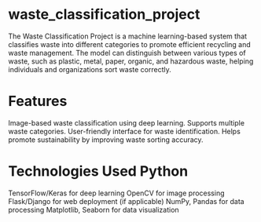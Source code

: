 # waste_classification_project
The Waste Classification Project is a machine learning-based system that classifies waste into different categories to promote efficient recycling and waste management. The model can distinguish between various types of waste, such as plastic, metal, paper, organic, and hazardous waste, helping individuals and organizations sort waste correctly.
# Features
Image-based waste classification using deep learning.
Supports multiple waste categories.
User-friendly interface for waste identification.
Helps promote sustainability by improving waste sorting accuracy.
# Technologies Used Python
TensorFlow/Keras for deep learning
OpenCV for image processing
Flask/Django for web deployment (if applicable)
NumPy, Pandas for data processing
Matplotlib, Seaborn for data visualization
